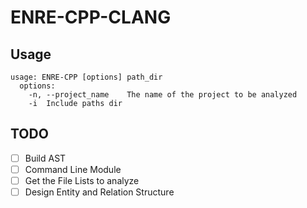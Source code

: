 # ENRE-CPP-CLANG

## Usage
```
usage: ENRE-CPP [options] path_dir 
  options:
    -n, --project_name    The name of the project to be analyzed
    -i  Include paths dir
```



## TODO

- [ ] Build AST
- [ ] Command Line Module
- [ ] Get the File Lists to analyze
- [ ] Design Entity and Relation Structure